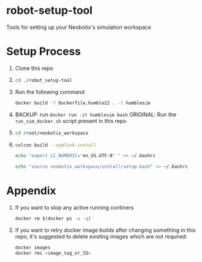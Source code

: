 # robot-setup-tool

Tools for setting up your Neobotix's simulation workspace

# Setup Process

1. Clone this repo

2. ```bash
   cd ./robot_setup-tool
   ```

3. Run the following command 
   ```bash
   docker build -f Dockerfile.humble22 . -t humblesim
   ```

4. BACKUP: run ```docker run -it humblesim bash```
   ORIGINAL: Run the ```run_sim_docker.sh``` script present in this repo

5. ```bash
   cd /root/neobotix_workspace
   ```

6. ```bash
   colcon build --symlink-install 

   echo "export LC_NUMERIC="en_US.UTF-8" " >> ~/.bashrc

   echo "source neobotix_workspace/install/setup.bash" >> ~/.bashrc
   ```

# Appendix

1. If you want to stop any active running continers
   ```bash
   docker rm $(docker ps -a -q)
   ```

2. If you want to retry docker image builds after changing something in this repo, it's suggested to delete existing images which are not required:
   ```bash
   docker images
   docker rmi <image_tag_or_ID>
   ```
